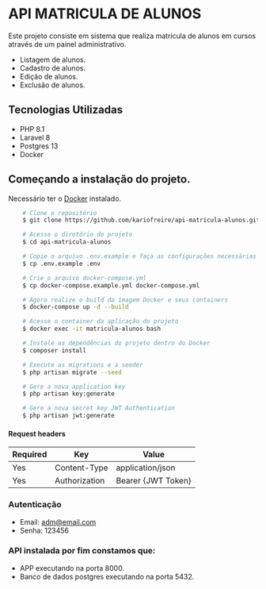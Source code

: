 # API MATRICULA DE ALUNOS

Este projeto consiste em sistema que realiza matrícula de alunos em cursos através de um painel administrativo.

- Listagem de alunos.
- Cadastro de alunos.
- Edição de alunos.
- Exclusão de alunos.

## Tecnologias Utilizadas

- PHP 8.1
- Laravel 8
- Postgres 13
- Docker

## Começando a instalação do projeto.

Necessário ter o [Docker](https://www.docker.com) instalado.

```bash
    # Clone o repositório
    $ git clone https://github.com/kariofreire/api-matricula-alunos.git

    # Acesse o diretório do projeto
    $ cd api-matricula-alunos

    # Copie o arquivo .env.example e faça as configurações necessárias
    $ cp .env.example .env 

    # Crie o arquivo docker-compose.yml
    $ cp docker-compose.example.yml docker-compose.yml

    # Agora realize o build da imagem Docker e seus containers
    $ docker-compose up -d --build

    # Acesse o container da aplicação do projeto
    $ docker exec -it matricula-alunos bash

    # Instale as dependências do projeto dentro do Docker
    $ composer install

    # Execute as migrations e a seeder
    $ php artisan migrate --seed

    # Gere a nova application key
    $ php artisan key:generate

    # Gere a nova secret key JWT Authentication
    $ php artisan jwt:generate
```
#### Request headers

| **Required** 	| **Key**              	| **Value** |
|----------	|------------------	|------------------	|
| Yes      	| Content-Type     	| application/json 	|
| Yes 	    | Authorization    	| Bearer {JWT Token}|

### Autenticação

- Email: adm@email.com
- Senha: 123456

### API instalada por fim constamos que:

- APP executando na porta 8000.
- Banco de dados postgres executando na porta 5432.
